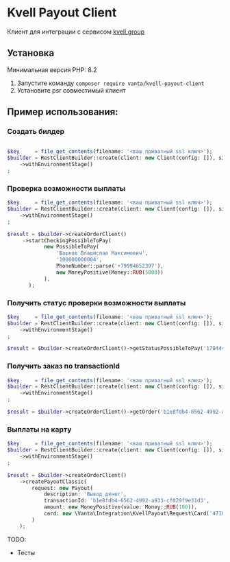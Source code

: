 # Kvell Payout Client


Клиент для интеграции с сервисом [kvell.group](https://docs.stage.kvell.group/payout/)


## Установка

Минимальная версия PHP: 8.2

1. Запустите команду ```composer require vanta/kvell-payout-client```
2. Установите psr совместимый клиент



## Пример использования:


### Создать билдер

```php

$key     = file_get_contents(filename: '<ваш приватный ssl ключ>');
$builder = RestClientBuilder::create(client: new Client(config: []), signKey: new SignKey(value: $key), apiKey: '<Ваш ApiKey>', secretKey: '<Ваш секретный ключ>')
    ->withEnvironmentStage()
;
```




### Проверка возможности выплаты


```php
$key     = file_get_contents(filename: '<ваш приватный ssl ключ>');
$builder = RestClientBuilder::create(client: new Client(config: []), signKey: new SignKey(value: $key), apiKey: '<Ваш ApiKey>', secretKey: '<Ваш секретный ключ>')
    ->withEnvironmentStage()
;

$result = $builder->createOrderClient()
     ->startCheckingPossibleToPay(
            new PossibleToPay(
                'Шашков Владислав Максимович',
                '100000000004',
                PhoneNumber::parse('+79994652397'),
                new MoneyPositive(Money::RUB(5000))
            ),
       );
```



### Получить статус проверки возможности выплаты


```php
$key     = file_get_contents(filename: '<ваш приватный ssl ключ>');
$builder = RestClientBuilder::create(client: new Client(config: []), signKey: new SignKey(value: $key), apiKey: '<Ваш ApiKey>', secretKey: '<Ваш секретный ключ>')
    ->withEnvironmentStage()
;

$result = $builder->createOrderClient()->getStatusPossibleToPay('170444');
```



### Получить заказ по transactionId


```php
$key     = file_get_contents(filename: '<ваш приватный ssl ключ>');
$builder = RestClientBuilder::create(client: new Client(config: []), signKey: new SignKey(value: $key), apiKey: '<Ваш ApiKey>', secretKey: '<Ваш секретный ключ>')
    ->withEnvironmentStage()
;

$result = $builder->createOrderClient()->getOrder('b1e8fdb4-6562-4992-a933-cf029f9e31d3');
```



### Выплаты на карту

```php
$key     = file_get_contents(filename: '<ваш приватный ssl ключ>');
$builder = RestClientBuilder::create(client: new Client(config: []), signKey: new SignKey(value: $key), apiKey: '<Ваш ApiKey>', secretKey: '<Ваш секретный ключ>')
    ->withEnvironmentStage()
;

$result = $builder->createOrderClient()
    ->createPayoutClassic(
        request: new Payout(
            description: 'Вывод денег',
            transactionId: 'b1e8fdb4-6562-4992-a933-cf029f9e31d3',
            amount: new MoneyPositive(value: Money::RUB(100)),
            card: new \Vanta\Integration\KvellPayout\Request\Card('4718190802359673'),
        )
    );
```

TODO:
- Тесты